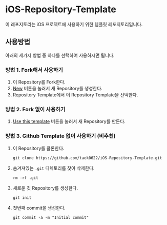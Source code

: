 # iOS-Repository-Template
이 레포지토리는 iOS 프로젝트에 사용하기 위한 템플릿 레포지토리입니다.

## 사용방법

아래의 세가지 방법 중 하나를 선택하여 사용하시면 됩니다.

### 방법 1. Fork해서 사용하기

1. 이 Repository를 Fork한다.
2. [New](https://github.com/new) 버튼을 눌러서 새 Repository를 생성한다.
3. Repository Template에서 이 Repository Template을 선택한다.

### 방법 2. Fork 없이 사용하기

1. [Use this template](https://github.com/taek0622/iOS-Repository-Template/generate) 버튼을 눌러서 새 Repository를 만든다.

### 방법 3. Github Template 없이 사용하기 (비추천)

1. 이 Repository를 클론한다.

   `git clone https://github.com/taek0622/iOS-Repository-Template.git`

2. 숨겨져있는 `.git` 디렉토리를 찾아 삭제한다.

   `rm -rf .git`

3. 새로운 깃 Repository를 생성한다.

   `git init`

4. 첫번째 commit을 생성한다.

   `git commit -a -m "Initial commit"`
